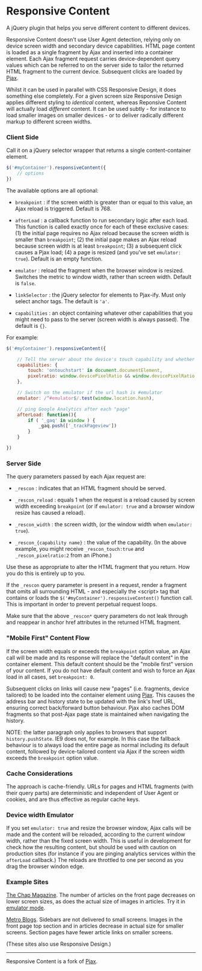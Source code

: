 # Responsive Content

A jQuery plugin that helps you serve different content to different devices. 

Responsive Content doesn't use User Agent detection, relying only on device screen width 
and secondary device capabilities. HTML page content is loaded as a single fragment by Ajax
and inserted into a container element. Each Ajax fragment request carries device-dependent 
query values which can be referred to on the server side to tailor the returned HTML fragment 
to the current device. Subsequent clicks are loaded by [Pjax](https://github.com/defunkt/jquery-pjax).

Whilst it can be used in parallel with CSS Responsive Design, it does something else completely. 
For a given screen size Responsive Design applies different styling to _identical_ content, whereas
Reponsive Content will actually load _different_ content. It can be used subtly - for instance to load 
smaller images on smaller devices - or to deliver radically different markup to different screen widths.  


### Client Side

Call it on a jQuery selector wrapper that returns a single content-container element. 

```javascript
$('#myContainer').responsiveContent({
	// options
})
```
The available options are all optional:

* `breakpoint` : if the screen width is greater than or equal to this value, an Ajax reload is triggered. Default is 768.

* `afterLoad` : a callback function to run secondary logic after each load. This function is called exactly once for each of these exclusive cases: 
(1) the initial page requires no Ajax reload because the screen width is smaller than `breakpoint`; 
(2) the initial page makes an Ajax reload because screen width is at least `breakpoint`;
(3) a subsequent click causes a Pjax load; 
(4) a page is resized (and you've set `emulator: true`). Default is an empty function.

* `emulator` : reload the fragment when the browser window is resized. Switches the metric to window width, rather than screen width. Default is `false`.

* `linkSelector` : the jQuery selector for elements to Pjax-ify. Must only select anchor tags. The default is `'a'`.

* `capabilities` : an object containing whatever other capabilities that you might need to pass to the server (screen width is always passed). The default is `{}`.

For example: 

```javascript
$('#myContainer').responsiveContent({

	// Tell the server about the device's touch capability and whether it's a retina screen
	capabilities: {
		touch: 'ontouchstart' in document.documentElement,
		pixelratio: window.devicePixelRatio && window.devicePixelRatio > 1 ? window.devicePixelRatio : 1
	},

	// Switch on the emulator if the url hash is #emulator
	emulator: /^#emulator$/.test(window.location.hash),

	// ping Google Analytics after each "page"
	afterLoad: function(){ 
		if ( '_gaq' in window ) {
			_gaq.push(['_trackPageview'])
		}
	}

})
```
### Server Side

The query parameters passed by each Ajax request are:

* `_rescon` : indicates that an HTML fragment should be served.

* `_rescon_reload` : equals 1 when the request is a reload caused by screen width exceeding `breakpoint` 
(or if `emulator: true` and a browser window resize has caused a reload).

* `_rescon_width` : the screen width, (or the window width when `emulator: true`). 

* `_rescon_{capability name}` : the value of the capability. (In the above example, you might receive `_rescon_touch:true` and `_rescon_pixelratio:2` from an iPhone.) 

Use these as appropriate to alter the HTML fragment that you return. How you do this is entirely up to you. 

If the `_rescon` query parameter is present in a request, render a fragment that
omits all surrounding HTML - and especially the &lt;script&gt; tag that contains or loads the `$('#myContainer').responsiveContent()` function call. 
This is important in order to prevent perpetual request loops.

Make sure that the above `_rescon*` query parameters do not leak through and reappear in anchor 
href attributes in the returned HTML fragment. 

### "Mobile First" Content Flow

If the screen width equals or exceeds the `breakpoint` option value, an Ajax call will be made 
and its response will replace the "default content" in the container element. This default content should be the "mobile first" version of your content.
If you do not have default content and wish to force an Ajax load in all cases, set `breakpoint: 0`.

Subsequent clicks on links will cause new "pages" (i.e. fragments, device tailored) to be loaded into the 
container element using [Pjax](https://github.com/defunkt/jquery-pjax). This causes the address bar and
history state to be updated with the link's href URL, ensuring correct back/forward button behaviour. Pjax also 
caches DOM fragments so that post-Ajax page state is maintained when navigating the history. 

NOTE: the latter paragraph only applies to browsers that support `history.pushState`. IE9 does not, for example. 
In this case the fallback behaviour is to always load the entire page as normal including its default content, 
followed by device-tailored content via Ajax if the screen width exceeds the `breakpoint` option value.

### Cache Considerations

The approach is cache-friendly. URLs for pages and HTML fragments (with their query parts) are deterministic 
and independent of User Agent or cookies, and are thus effective as regular cache keys. 

### Device width Emulator

If you set `emulator: true` and resize the browser window, Ajax calls will be made and the content will 
be reloaded, according to the current window width, rather than the fixed screen width. This is useful in development for check 
how the resulting content, but should be used with caution on production sites (for instance if you are pinging analytics services within the `afterLoad` callback.)
The reloads are throttled to one per second as you drag the browser windon edge.

### Example Sites

[The Chap Magazine](http://thechapmagazine.co.uk/). The 
number of articles on the front page decreases on lower screen sizes, as does the actual size of 
images in articles. Try it in <a href="http://thechapmagazine.co.uk/#emulator">emulator mode</a>.

[Metro Blogs](http://blogs.metro.co.uk/). Sidebars are not delivered to small screens. Images in the front page top section
and in articles decrease in actual size for smaller screens. Section pages have fewer article links on smaller screens.

(These sites also use Responsive Design.)

***
Responsive Content is a fork of [Pjax](https://github.com/defunkt/jquery-pjax).

